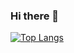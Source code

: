 ### Hi there 👋
[![Top Langs](https://github-readme-stats.vercel.app/api/top-langs/?username=MichaelYgZhang&layout=compact)](https://github.com/anuraghazra/github-readme-stats)
